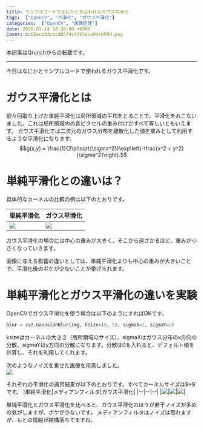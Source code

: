```yaml
---
title: サンプルコードでなにかとあらわれるガウス平滑化
tags:  ["OpenCV", "平滑化", "ガウス平滑化"]
categories:  ["OpenCV", "画像処理"]
date: 2020-07-14 18:30:00 +0900
Cover: bc05ecb93cbcd05f4c4724aca94cb99d.png
---
```

本記事はQrunchからの転載です。
___

今日はなにかとサンプルコードで使われるガウス平滑化です。

#  ガウス平滑化とは

前々回取り上げた単純平滑化は局所領域の平均をとることで、平滑化をおこないました。これは局所領域内の各ピクセルの重み付けがすべて等しいともいえます。
ガウス平滑化では二次元のガウス分布を離散化した値を重みとして利用するような平滑化になります。
$$g(x,y) = \frac{1}{2\pi\sqrt{\sigma^2}}\exp\left(-\frac{x^2 + y^2}{\sigma^2}\right).$$

# 単純平滑化との違いは？

具体的なカーネルの比較の例は以下のとおりです。

|単純平滑化|ガウス平滑化|
|--|--|
|![](8895112ad45858fe181a5e782b6272b8.png)|![](a52dd83d01f0b21101de43a83f848fec.png)|

ガウス平滑化の場合には中心の重みが大きく、そこから遠ざかるほど、重みが小さくなっていきます。

画像に与える影響の違いとしては、単純平滑化よりも中心の重みが大きいことで、平滑化後のボケが少ないことが挙げられます。

# 単純平滑化とガウス平滑化の違いを実験

OpenCVでガウス平滑化を使う場合は以下のようにすればOKです。

```Python
blur = cv2.GaussianBlur(img, ksize=(9, 9), sigmaX=2, sigmaY=2)
```

ksizeはカーネルの大きさ（局所領域のサイズ）、sigmaXはガウス分布のx方向の分散、sigmaYはy方向の分散になります。分散は0を入れると、デフォルト値を計算し、それを利用してくれます。

次のようなノイズを乗せた画像を用意しました。  
![](40b4f641660e55df405fd807093db845.png)

それぞれの平滑化の適用結果が以下のとおりです。すべてカーネルサイズは9×9です。
|単純平滑化|メディアンフィルタ|ガウス平滑化|
|--|--|--|
|![](4d71836b404ed79205c7c67756d42792.png)|![](ff4182f83c9c46e9f2ae319ecb7b1269.png)|![](bc05ecb93cbcd05f4c4724aca94cb99d.png)|


単純平滑化とガウス平滑化を比べると、ガウス平滑化のほうが若干ノイズが多めの気がしますが、ボケが少ないです。
メディアンフィルタはノイズは取れますが、もとの情報が結構落ちてますね。
